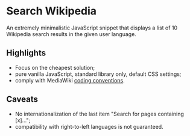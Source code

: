 # Search Wikipedia
An extremely minimalistic JavaScript snippet that displays a list of
10 Wikipedia search results in the given user language.

## Highlights
- Focus on the cheapest solution;
- pure vanilla JavaScript, standard library only, default CSS settings;
- comply with MediaWiki [coding conventions](https://www.mediawiki.org/wiki/Manual:Coding_conventions/JavaScript).

## Caveats
- No internationalization of the last item "Search for pages containing [x]...";
- compatibility with right-to-left languages is not guaranteed.

